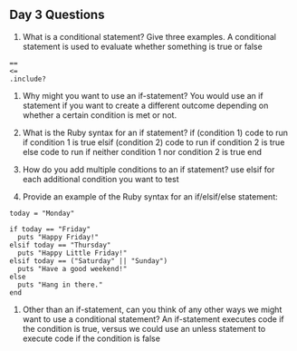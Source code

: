 ## Day 3 Questions

1. What is a conditional statement? Give three examples.
A conditional statement is used to evaluate whether something is true or false
```
==
<=
.include?
```

1. Why might you want to use an if-statement?
You would use an if statement if you want to create a different outcome depending on whether a certain condition is met or not.

1. What is the Ruby syntax for an if statement?
if (condition 1)
  code to run if condition 1 is true
elsif (condition 2)
  code to run if condition 2 is true
else
  code to run if neither condition 1 nor condition 2 is true
end

1. How do you add multiple conditions to an if statement?
use elsif for each additional condition you want to test

1. Provide an example of the Ruby syntax for an if/elsif/else statement:
```
today = "Monday"

if today == "Friday"
  puts "Happy Friday!"
elsif today == "Thursday"
  puts "Happy Little Friday!"
elsif today == ("Saturday" || "Sunday")
  puts "Have a good weekend!"
else
  puts "Hang in there."
end
```

1. Other than an if-statement, can you think of any other ways we might want to use a conditional statement?
An if-statement executes code if the condition is true, versus we could use an unless statement to execute code if the condition is false
